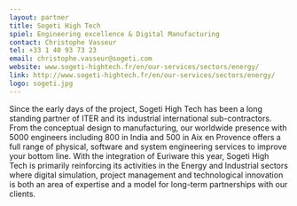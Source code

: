 ```yaml
---
layout: partner
title: Sogeti High Tech
spiel: Engineering excellence & Digital Manufacturing
contact: Christophe Vasseur
tel: +33 1 40 93 73 23
email: christophe.vasseur@sogeti.com
website: www.sogeti-hightech.fr/en/our-services/sectors/energy/
link: http://www.sogeti-hightech.fr/en/our-services/sectors/energy/
logo: sogeti.jpg
---
```


Since the early days of the project, Sogeti High Tech has been a long standing partner of ITER and its industrial international  sub-contractors. From the conceptual design to manufacturing, our worldwide presence with 5000 engineers including  800 in India and 500 in Aix en Provence offers a full range of physical, software and system engineering services to improve your bottom line. With the integration of Euriware this year, Sogeti High Tech is primarily reinforcing its activities in the Energy and Industrial sectors where digital simulation, project management and technological innovation is both an area of expertise and a model for long-term partnerships with our clients.